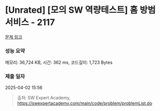 # [Unrated] [모의 SW 역량테스트] 홈 방범 서비스 - 2117 

[문제 링크](https://swexpertacademy.com/main/code/problem/problemDetail.do?contestProbId=AV5V61LqAf8DFAWu) 

### 성능 요약

메모리: 36,724 KB, 시간: 362 ms, 코드길이: 1,723 Bytes

### 제출 일자

2025-04-02 15:56



> 출처: SW Expert Academy, https://swexpertacademy.com/main/code/problem/problemList.do